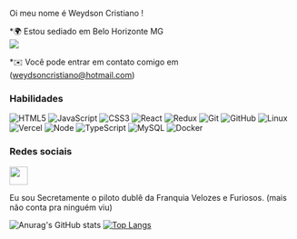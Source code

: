 Oi meu nome é Weydson Cristiano !

[](https://user-images.githubusercontent.com/18350557/176309783-0785949b-9127-417c-8b55-ab5a4333674e.gif)
*🌍 Estou sediado em Belo Horizonte MG 
</br>
![](https://komarev.com/ghpvc/?username=weydsoncristiano-github-username&color=blueviolet)

*✉️ Você pode entrar em contato comigo em (weydsoncristiano@hotmail.com)


### Habilidades  

![HTML5](https://img.shields.io/badge/html5-%23E34F26.svg?style=for-the-badge&logo=html5&logoColor=white)
  ![JavaScript](https://img.shields.io/badge/javascript-%23323330.svg?style=for-the-badge&logo=javascript&logoColor=%23F7DF1E)
  ![CSS3](https://img.shields.io/badge/css3-%231572B6.svg?style=for-the-badge&logo=css3&logoColor=white)
  ![React](https://img.shields.io/badge/react-%2320232a.svg?style=for-the-badge&logo=react&logoColor=%2361DAFB)
  ![Redux](https://img.shields.io/badge/redux-%23593d88.svg?style=for-the-badge&logo=redux&logoColor=white)
  ![Git](https://img.shields.io/badge/git-%23F05033.svg?style=for-the-badge&logo=git&logoColor=white)
  ![GitHub](https://img.shields.io/badge/github-%23121011.svg?style=for-the-badge&logo=github&logoColor=white)
  ![Linux](https://img.shields.io/badge/Linux-FCC624?style=for-the-badge&logo=linux&logoColor=black)
  ![Vercel](https://img.shields.io/badge/vercel-%23000000.svg?style=for-the-badge&logo=vercel&logoColor=white)
  ![Node](https://img.shields.io/badge/Node.js-43853D?style=for-the-badge&logo=node.js&logoColor=white)
  ![TypeScript](https://img.shields.io/badge/TypeScript-007ACC?style=for-the-badge&logo=typescript&logoColor=white)
  ![MySQL](https://img.shields.io/badge/MySQL-00000F?style=for-the-badge&logo=mysql&logoColor=white)
  ![Docker](https://img.shields.io/badge/Docker-2496ED?style=for-the-badge&logo=docker&logoColor=white)

### Redes sociais

<p align="left"> <a href="https://www.linkedin.com/in/weydson-cristiano-dev/" target="_blank" rel="noreferrer"><img src ="https://raw.githubusercontent.com/danielcranney/readme-generator/main/public/icons/socials/linkedin.svg" width="32" height="32" /></a> </p>

Eu sou Secretamente o piloto dublê da Franquia Velozes e Furiosos. (mais não conta pra ninguém viu)

![Anurag's GitHub stats](https://github-readme-stats.vercel.app/api?username=WeydsonCristiano&show_icons=true&theme=tokyonight)
[![Top Langs](https://github-readme-stats.vercel.app/api/top-langs/?username=WeydsonCristiano&layout=compact&theme=radical)](https://github.com/WeydsonCristiano/github-readme-statst)

